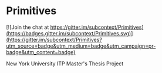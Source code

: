 Primitives
=========

[![Join the chat at https://gitter.im/subcontext/Primitives](https://badges.gitter.im/subcontext/Primitives.svg)](https://gitter.im/subcontext/Primitives?utm_source=badge&utm_medium=badge&utm_campaign=pr-badge&utm_content=badge)


New York University ITP Master's Thesis Project 
